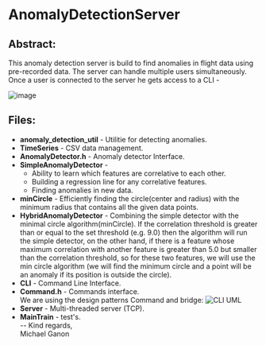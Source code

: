 # AnomalyDetectionServer

## Abstract: 

This anomaly detection server is build to find anomalies in flight data using pre-recorded data. The server can handle multiple users simultaneously. Once a user is connected to the server he gets access to a CLI -

![image](https://user-images.githubusercontent.com/16485984/131828883-00c126e3-02e3-4f32-b769-dd5db0099d12.png)

## Files:
- **anomaly_detection_util** - Utilitie for detecting anomalies.
- **TimeSeries** - CSV data management.
- **AnomalyDetector.h** - Anomaly detector Interface.
- **SimpleAnomalyDetector** - 
   * Ability to learn which features are correlative to each other.
   * Building a regression line for any correlative features.
   * Finding anomalies in new data. 
- **minCircle** - Efficiently finding the circle(center and radius) with the minimum radius that contains all the given data points.
- **HybridAnomalyDetector** - Combining the simple detector with the minimal circle algorithm(minCircle). If the correlation threshold is greater than or equal to the set threshold (e.g. 9.0) then the algorithm will run the simple detector, on the other hand, if there is a feature whose maximum correlation with another feature is greater than 5.0 but smaller than the correlation threshold, so for these two features, we will use the min circle algorithm (we will find the minimum circle and a point will be an anomaly if its position is outside the circle).
- **CLI** - Command Line Interface.
- **Command.h** - Commands interface.  
We are using the design patterns Command and bridge:
![CLI UML](https://user-images.githubusercontent.com/16485984/131841573-1511cf70-b790-4294-a656-72429b2214e5.png)
- **Server** - Multi-threaded server (TCP).
- **MainTrain** - test's.    
 --
 Kind regards,  
 Michael Ganon
